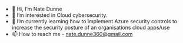 - 👋 Hi, I’m Nate Dunne
- 👀 I’m interested in Cloud cybersecurity. 
- 🌱 I’m currently learning how to implement Azure security controls to increase the security posture of an organisations cloud apps/use
- 📫 How to reach me - nate.dunne360@gmail.com 

<!---
NateDunne/NateDunne is a ✨ special ✨ repository because its `README.md` (this file) appears on your GitHub profile.
You can click the Preview link to take a look at your changes.
--->
